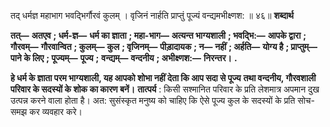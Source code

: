  

तद् धर्मज्ञ महाभाग भवद्भिर्गौरवं कुलम् । वृजिनं नार्हति प्राप्तुं पूज्यं वन्द्यमभीक्ष्णश: ॥ ४६॥ **शब्दार्थ** 

**तत्—** **अतएव** **; धर्म-ज्ञ—** **धर्म का ज्ञाता** **; महा-भाग—** **अत्यन्त भाग्यशाली** **; भवद्भि:—** **आपके द्वारा** **; गौरवम्—** **गौरवान्वित** **; कुलम्—** **कुल** **; वृजिनम्—** **पीड़ादायक** **; न—** **नहीं** **; अर्हति—** **योग्य है** **; प्राप्तुम्—** **पाने के लिए** **; पूज्यम्—** **पूज्य** **;** **वन्द्यम्—** **वन्दनीय** **; अभीक्ष्णश:—** **निरन्तर।** **.** 

**हे धर्म के ज्ञाता परम भाग्यशाली, यह आपको शोभा नहीं देता कि आप सदा से पूज्य** **तथा वन्दनीय, गौरवशाली परिवार के सदस्यों के शोक का कारण बनें।** **तात्पर्य** : किसी सश्मानित परिवार के प्रति लेशमात्र अपमान दुख उत्पन्न करने वाला होता है। अत: सुसंस्कृत मनुष्य को चाहिए कि ऐसे पूज्य कुल के सदस्यों के प्रति सोच-समझ कर व्यवहार करे। 